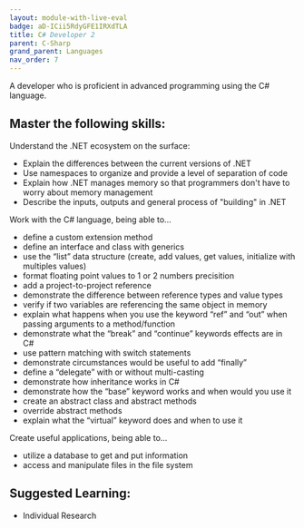 ```yaml
---
layout: module-with-live-eval
badge: aD-ICii5RdyGFE1IRXdTLA
title: C# Developer 2
parent: C-Sharp
grand_parent: Languages
nav_order: 7
---
```

A developer who is proficient in advanced programming using the C# language.

## Master the following skills:

Understand the .NET ecosystem on the surface:

- Explain the differences between the current versions of .NET
- Use namespaces to organize and provide a level of separation of code
- Explain how .NET manages memory so that programmers don't have to worry about memory management
- Describe the inputs, outputs and general process of "building" in .NET

Work with the C# language, being able to...

- define a custom extension method
- define an interface and class with generics
- use the “list” data structure (create, add values, get values, initialize with multiples values)
- format floating point values to 1 or 2 numbers precisition
- add a project-to-project reference
- demonstrate the difference between reference types and value types
- verify if two variables are referencing the same object in memory
- explain what happens when you use the keyword “ref” and “out” when passing arguments to a method/function
- demonstrate what the “break” and “continue” keywords effects are in C#
- use pattern matching with switch statements
- demonstrate circumstances would be useful to add “finally”
- define a “delegate” with or without multi-casting
- demonstrate how inheritance works in C#
- demonstrate how the “base” keyword works and when would you use it
- create an abstract class and abstract methods
- override abstract methods
- explain what the “virtual” keyword does and when to use it

Create useful applications, being able to...

- utilize a database to get and put information
- access and manipulate files in the file system

## Suggested Learning:

- Individual Research
